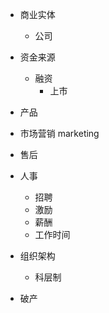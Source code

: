- 商业实体

  - 公司

- 资金来源

  - 融资
    - 上市

- 产品

- 市场营销 marketing

- 售后

- 人事

  - 招聘
  - 激励
  - 薪酬
  - 工作时间

- 组织架构

  - 科层制

- 破产